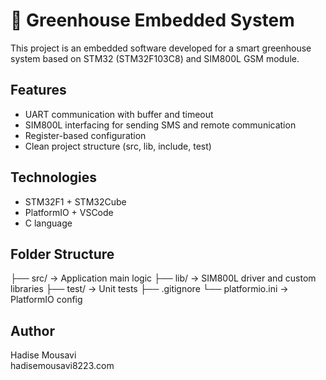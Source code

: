 # 🌱 Greenhouse Embedded System

This project is an embedded software developed for a smart greenhouse system based on STM32 (STM32F103C8) and SIM800L GSM module.

##  Features
- UART communication with buffer and timeout
- SIM800L interfacing for sending SMS and remote communication
-  Register-based configuration
- Clean project structure (src, lib, include, test)

##  Technologies
- STM32F1 + STM32Cube
- PlatformIO + VSCode
- C language


##  Folder Structure

├── src/ → Application main logic
├── lib/ → SIM800L driver and custom libraries
├── test/ → Unit tests
├── .gitignore
└── platformio.ini → PlatformIO config


##  Author
Hadise Mousavi  
hadisemousavi8223.com 

